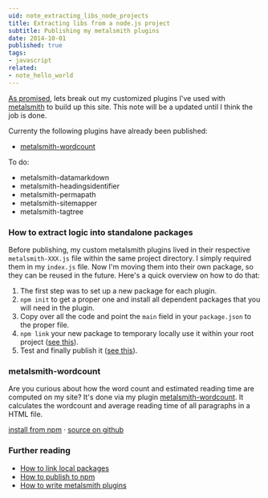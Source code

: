 ```yaml
---
uid: note_extracting_libs_node_projects
title: Extracting libs from a node.js project
subtitle: Publishing my metalsmith plugins
date: 2014-10-01
published: true
tags: 
- javascript
related:
- note_hello_world
---
```


[As promised](/2014/09/30/hello-world/), lets break out my customized plugins I've used with [metalsmith](http://metalsmith.io) to build up this site. This note will be a updated until I think the job is done.

Currenty the following plugins have already been published:
- [metalsmith-wordcount](#metalsmith-wordcount)

To do:
- metalsmith-datamarkdown
- metalsmith-headingsidentifier
- metalsmith-permapath
- metalsmith-sitemapper
- metalsmith-tagtree

### How to extract logic into standalone packages

Before publishing, my custom metalsmith plugins lived in their respective `metalsmith-XXX.js` file within the same project directory. I simply required them in my `index.js` file. Now I'm moving them into their own package, so they can be reused in the future. Here's a quick overview on how to do that:
1. The first step was to set up a new package for each plugin.
2. `npm init` to get a proper one and install all dependent packages that you will need in the plugin.
3. Copy over all the code and point the `main` field in your `package.json` to the proper file.
4. `npm link` your new package to temporary locally use it within your root project ([see this](http://elegantcode.com/2011/12/16/taking-baby-steps-with-node-js-linking-local-packages-with-npm/)).
5. Test and finally publish it ([see this](https://gist.github.com/coolaj86/1318304)).

### metalsmith-wordcount
Are you curious about how the word count and estimated reading time are computed on my site? It's done via my plugin [metalsmith-wordcount](https://github.com/majodev/metalsmith-wordcount). It calculates the wordcount and average reading time of all paragraphs in a HTML file. 

[install from npm](https://www.npmjs.org/package/metalsmith-wordcount) · [source on github](https://github.com/majodev/metalsmith-wordcount)

### Further reading

- [How to link local packages](http://elegantcode.com/2011/12/16/taking-baby-steps-with-node-js-linking-local-packages-with-npm/)
- [How to publish to npm](https://gist.github.com/coolaj86/1318304)
- [How to write metalsmith plugins](https://gist.github.com/unstoppablecarl/d864d662c3f1a1688a91)